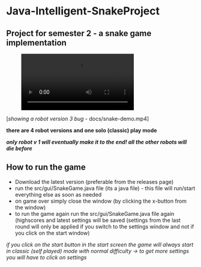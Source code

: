 # Java-Intelligent-SnakeProject
## Project for semester 2 - a snake game implementation


<!-- blank line -->
<figure class="video_container">
  <video autoplay loop>
    <source src="docs/snake-demo.mp4" type="video/mp4">
  </video>
</figure>
<!-- blank line -->


[*showing a robot version 3 bug* - docs/snake-demo.mp4]

**there are 4 robot versions and one solo (classic) play mode**

***only robot v 1 will eventually make it to the end! all the other robots will die before***

## How to run the game
- Download the latest version (preferable from the releases page)
- run the src/gui/SnakeGame.java file (its a java file) - this file will run/start everything else as soon as needed
- on game over simply close the window (by clicking the x-button from the window)
- to run the game again run the src/gui/SnakeGame.java file again (highscores and latest settings will be saved (settings from the last round will only be applied if you switch to the settings window and not if you click on the start window)

*if you click on the start button in the start screen the game will always start in classic (self played) mode with normal difficulty -> to get more settings you will have to click on settings*
